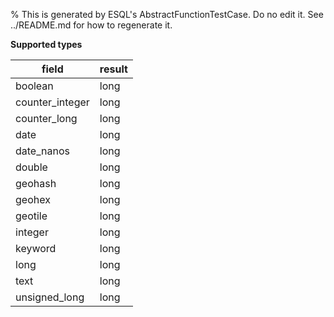% This is generated by ESQL's AbstractFunctionTestCase. Do no edit it. See ../README.md for how to regenerate it.

**Supported types**

| field | result |
| --- | --- |
| boolean | long |
| counter_integer | long |
| counter_long | long |
| date | long |
| date_nanos | long |
| double | long |
| geohash | long |
| geohex | long |
| geotile | long |
| integer | long |
| keyword | long |
| long | long |
| text | long |
| unsigned_long | long |

